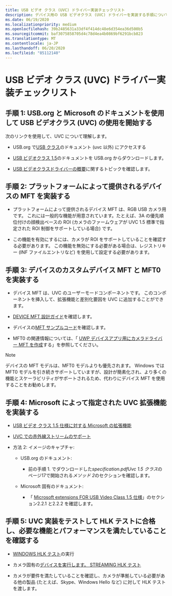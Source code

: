 ```yaml
---
title: USB ビデオ クラス (UVC) ドライバー実装チェックリスト
description: デバイス用の USB ビデオクラス (UVC) ドライバーを実装する手順について説明します。
ms.date: 06/19/2020
ms.localizationpriority: medium
ms.openlocfilehash: 39b2485631a33df4f414dc48e6d354ea36d500b5
ms.sourcegitcommit: baf3075858705d4c78d4ea4b0869bf6291bcb823
ms.translationtype: MT
ms.contentlocale: ja-JP
ms.lasthandoff: 06/20/2020
ms.locfileid: "85112140"
---
```

# <a name="usb-video-class-uvc-driver-implementation-checklist"></a>USB ビデオ クラス (UVC) ドライバー実装チェックリスト

## <a name="step-1-get-started-with-usb-video-class-uvc-using-documentation-from-usborg-and-microsoft"></a>手順 1: USB.org と Microsoft のドキュメントを使用して USB ビデオクラス (UVC) の使用を開始する

次のリンクを使用して、UVC について理解します。

- USB.org で[USB クラス](https://www.usb.org/documents?search=&type%5B0%5D=55&items_per_page=50)のドキュメント (uvc 以外) にアクセスする

- [USB ビデオクラス 1.5](https://www.usb.org/document-library/video-class-v15-document-set)のドキュメントを USB.org からダウンロードします。

- [USB ビデオクラスドライバーの概要](https://docs.microsoft.com/windows-hardware/drivers/stream/usb-video-class-driver-overview)に関するトピックを確認します。

## <a name="step-2-implement-the-platform-supplied-device-mft"></a>手順 2: プラットフォームによって提供されるデバイスの MFT を実装する

- プラットフォームによって提供されるデバイス MFT は、RGB USB カメラ用です。 これには一般的な機能が用意されています。たとえば、3A の優先順位付けの顔検出ベースの ROI (カメラのファームウェアが UVC 1.5 標準で指定された ROI 制御をサポートしている場合) です。

- この機能を有効にするには、カメラが ROI をサポートしていることを確認する必要があります。 この機能を無効にする必要がある場合は、レジストリキー (INF ファイルエントリなど) を使用して設定する必要があります。

## <a name="step-3-implement-the-custom-device-mft-and-mft0-for-your-device"></a>手順 3: デバイスのカスタムデバイス MFT と MFT0 を実装する

- デバイス MFT は、UVC のユーザーモードコンポーネントです。 このコンポーネントを挿入して、拡張機能と差別化要因を UVC に追加することができます。

- [DEVICE MFT 設計ガイド](https://docs.microsoft.com/windows-hardware/drivers/stream/dmft-design)を確認します。

- デバイスの[MFT サンプルコード](https://docs.microsoft.com/samples/microsoft/windows-driver-samples/driver-device-transform-sample/)を確認します。

- MFT0 の関連情報については、「 [UWP デバイスアプリ用にカメラドライバー MFT を作成](https://docs.microsoft.com/windows-hardware/drivers/devapps/creating-a-camera-driver-mft)する」を参照してください。

> [!NOTE]
> デバイスの MFT モデルは、MFT0 モデルよりも優先されます。 Windows では MFT0 モデルを引き続きサポートしていますが、設計が簡素化され、より多くの機能とスケーラビリティがサポートされるため、代わりにデバイス MFT を使用することをお勧めします。

## <a name="step-4-implement-microsoft-specified-uvc-extensions"></a>手順 4: Microsoft によって指定された UVC 拡張機能を実装する

- [USB ビデオ クラス 1.5 仕様に対する Microsoft の拡張機能](https://docs.microsoft.com/windows-hardware/drivers/stream/uvc-extensions-1-5)

- [UVC での赤外線ストリームのサポート](https://docs.microsoft.com/windows-hardware/drivers/stream/infrared-stream-support-in-uvc)

- 方法 2: イメージのキャプチャ:

  - USB.org のドキュメント:

    - 前の手順 1. でダウンロードした*specification.pdfUvc 1.5 クラス*のページ17で開始される*メソッド 2*のセクションを確認します。

  - Microsoft 固有のドキュメント:

    - 「 [Microsoft extensions FOR USB Video Class 1.5 仕様](https://docs.microsoft.com/windows-hardware/drivers/stream/uvc-extensions-1-5)」のセクション2.2.1 と2.2.2 を確認します。

## <a name="step-5-test-your-uvc-implementation-to-ensure-it-passes-hlk-tests-and-meets-required-functionality-and-performance"></a>手順 5: UVC 実装をテストして HLK テストに合格し、必要な機能とパフォーマンスを満たしていることを確認する

- [WINDOWS HLK テスト](https://docs.microsoft.com/windows-hardware/drivers/)の実行

- カメラ固有の[デバイスを実行します。 STREAMING HLK テスト](https://docs.microsoft.com/windows-hardware/test/hlk/testref/device-streaming)

- カメラが要件を満たしていることを確認し、カメラが準拠している必要がある他の製品 (たとえば、Skype、Windows Hello など) に対して HLK テストを渡します。
